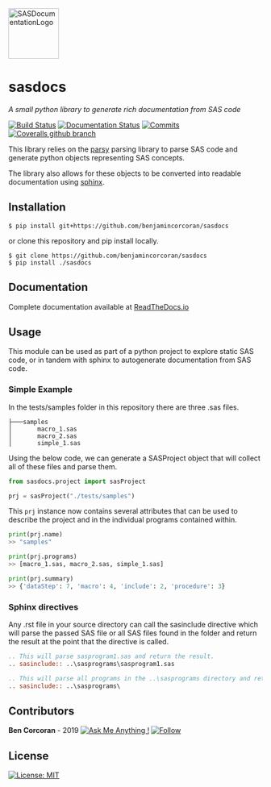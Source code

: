 <img src="https://static.vecteezy.com/system/resources/previews/000/422/489/large_2x/vector-documents-icon.jpg" width=100 title="SASDocumentationLogo" alt="SASDocumentationLogo"> 

# sasdocs

*A small python library to generate rich documentation from SAS code*

[![Build Status](https://travis-ci.com/benjamincorcoran/sasdocs.svg?branch=master)](https://travis-ci.com/benjamincorcoran/sasdocs) [![Documentation Status](https://readthedocs.org/projects/sasdocs/badge/?version=latest)](https://sasdocs.readthedocs.io/en/latest/?badge=latest) [![Commits](https://img.shields.io/github/last-commit/benjamincorcoran/sasdocs.svg)](https://GitHub.com/benjamincorcoran/) [![Coveralls github branch](https://img.shields.io/coveralls/github/benjamincorcoran/sasdocs/master)](https://coveralls.io/github/benjamincorcoran/sasdocs?branch=master)

This library relies on the [parsy](https://pypi.org/project/parsy/) parsing library to parse SAS code and generate python objects representing SAS concepts. 

The library also allows for these objects to be converted into readable documentation using [sphinx](https://pypi.org/project/Sphinx/).

## Installation

```shell 
$ pip install git+https://github.com/benjamincorcoran/sasdocs
``` 
or clone this repository and pip install locally.
```shell
$ git clone https://github.com/benjamincorcoran/sasdocs
$ pip install ./sasdocs
```

## Documentation 
Complete documentation available at [ReadTheDocs.io](https://sasdocs.readthedocs.io/en/latest/index.html) 

## Usage

This module can be used as part of a python project to explore static SAS code, or in tandem with sphinx to autogenerate documentation from SAS code. 

### Simple Example 

In the tests/samples folder in this repository there are three .sas files.
```
├───samples
│       macro_1.sas
│       macro_2.sas
│       simple_1.sas
```
Using the below code, we can generate a SASProject object that will collect all of these files and parse them.
```python
from sasdocs.project import sasProject

prj = sasProject("./tests/samples")
```
This `prj` instance now contains several attributes that can be used to describe the project and in the individual programs contained within.
```python
print(prj.name)
>> "samples"

print(prj.programs)
>> [macro_1.sas, macro_2.sas, simple_1.sas]

print(prj.summary)
>> {'dataStep': 7, 'macro': 4, 'include': 2, 'procedure': 3}
```

### Sphinx directives

Any .rst file in your source directory can call the sasinclude directive which will parse the passed SAS file or all SAS files found in the folder and return the result at the point that the directive is called.

```rst
.. This will parse sasprogram1.sas and return the result.
.. sasinclude:: ..\sasprograms\sasprogram1.sas

.. This will parse all programs in the ..\sasprograms directory and return the results here.
.. sasinclude:: ..\sasprograms\
```

## Contributors

**Ben Corcoran** - 2019 
[![Ask Me Anything !](https://img.shields.io/badge/Ask%20me-anything-1abc9c.svg)](https://GitHub.com/benjamincorcoran/ama) [![Follow](https://img.shields.io/github/followers/benjamincorcoran.svg?label=Follow)](https://GitHub.com/benjamincorcoran/)


## License

[![License: MIT](https://img.shields.io/badge/License-MIT-yellow.svg)](https://opensource.org/licenses/MIT)
